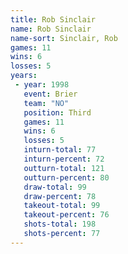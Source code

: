 ```yaml
---
title: Rob Sinclair
name: Rob Sinclair
name-sort: Sinclair, Rob
games: 11
wins: 6
losses: 5
years:
 - year: 1998
   event: Brier
   team: "NO"
   position: Third
   games: 11
   wins: 6
   losses: 5
   inturn-total: 77
   inturn-percent: 72
   outturn-total: 121
   outturn-percent: 80
   draw-total: 99
   draw-percent: 78
   takeout-total: 99
   takeout-percent: 76
   shots-total: 198
   shots-percent: 77
---
```

